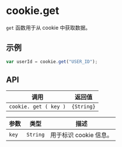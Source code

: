 # cookie.get

`get` 函数用于从 cookie 中获取数据。

## 示例

```javascript
var userId = cookie.get("USER_ID");
```

## API

| 调用 | 返回值 |
|---|---|
| `cookie. get ( key )` | `{String}` |

| 参数 | 类型 | 描述 |
|---|---|---|
| `key` | `String` | 用于标识 cookie 信息。 |